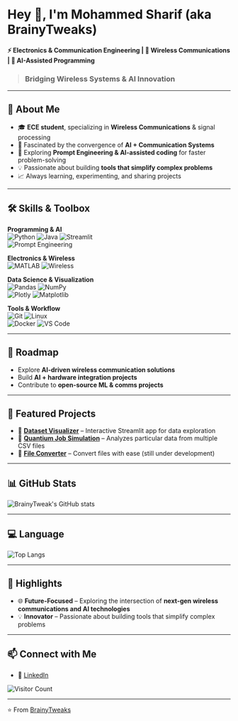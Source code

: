 # Hey 👋, I'm Mohammed Sharif (aka BrainyTweaks)  

#### ⚡ Electronics & Communication Engineering | 📡 Wireless Communications | 🤖 AI-Assisted Programming  

>### Bridging Wireless Systems & AI Innovation
---

## 🚀 About Me
- 🎓 **ECE student**, specializing in **Wireless Communications** & signal processing  
- 🔬 Fascinated by the convergence of **AI + Communication Systems**  
- 🤖 Exploring **Prompt Engineering & AI-assisted coding** for faster problem-solving  
- 💡 Passionate about building **tools that simplify complex problems**  
- 📈 Always learning, experimenting, and sharing projects  

---

## 🛠️ Skills & Toolbox

**Programming & AI**  
![Python](https://img.shields.io/badge/Python-3776AB?style=for-the-badge&logo=python&logoColor=white)  ![Java](https://img.shields.io/badge/Java-007396?style=for-the-badge&logo=java&logoColor=white)   ![Streamlit](https://img.shields.io/badge/Streamlit-FF4B4B?style=for-the-badge&logo=streamlit&logoColor=white)  
![Prompt Engineering](https://img.shields.io/badge/Prompt%20Engineering-FF6F61?style=for-the-badge) 

**Electronics & Wireless**  
![MATLAB](https://img.shields.io/badge/MATLAB-F16729?style=for-the-badge&logo=matlab&logoColor=white)  ![Wireless](https://img.shields.io/badge/Wireless-00ADEF?style=for-the-badge)  

**Data Science & Visualization**  
![Pandas](https://img.shields.io/badge/Pandas-150458?style=for-the-badge&logo=pandas&logoColor=white)  ![NumPy](https://img.shields.io/badge/NumPy-013243?style=for-the-badge&logo=numpy&logoColor=white)  
![Plotly](https://img.shields.io/badge/Plotly-3F3F3F?style=for-the-badge&logo=plotly&logoColor=white)  ![Matplotlib](https://img.shields.io/badge/Matplotlib-11557C?style=for-the-badge)  

**Tools & Workflow**  
![Git](https://img.shields.io/badge/Git-F05032?style=for-the-badge&logo=git&logoColor=white)  ![Linux](https://img.shields.io/badge/Linux-FCC624?style=for-the-badge&logo=linux&logoColor=black)  
![Docker](https://img.shields.io/badge/Docker-2496ED?style=for-the-badge&logo=docker&logoColor=white)  ![VS Code](https://img.shields.io/badge/VS%20Code-007ACC?style=for-the-badge&logo=visual-studio-code&logoColor=white)  

---

## 🎯 Roadmap
- Explore **AI-driven wireless communication solutions**  
- Build **AI + hardware integration projects**  
- Contribute to **open-source ML & comms projects**

---

## 📂 Featured Projects
- 🔎 **[Dataset Visualizer](https://github.com/BrainyTweaks/dataset-visualizer)** – Interactive Streamlit app for data exploration  
- 💼 **[Quantium Job Simulation](https://github.com/BrainyTweaks/quantium-starter-repo)** – Analyzes particular data from multiple CSV files
- 📁 **[File Converter](https://github.com/BrainyTweaks/file-converter)** – Convert files with ease (still under development)

---

## 📊 GitHub Stats
  ![BrainyTweak's GitHub stats](https://github-readme-stats.vercel.app/api?username=BrainyTweaks&show_icons=true&theme=radical)  

---

## 💻 Language
![Top Langs](https://github-readme-stats.vercel.app/api/top-langs/?username=BrainyTweaks&layout=compact&theme=radical)

---

## 🌟 Highlights
- 🌐 **Future-Focused** – Exploring the intersection of **next-gen wireless communications and AI technologies**  
- 💡 **Innovator** – Passionate about building tools that simplify complex problems  

---

## 📫 Connect with Me
- 💼 [LinkedIn](https://www.linkedin.com/in/mohammed-sharif-3b406b329)  

![Visitor Count](https://komarev.com/ghpvc/?username=BrainyTweaks&color=blue)

---

⭐️ From [BrainyTweaks](https://github.com/BrainyTweaks)
